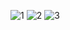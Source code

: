 ![1](https://user-images.githubusercontent.com/43690534/67071778-a2887980-f1ad-11e9-976b-fcd5ee51350e.jpg)
![2](https://user-images.githubusercontent.com/43690534/67071764-9a303e80-f1ad-11e9-8f12-70730367840a.jpg)
![3](https://user-images.githubusercontent.com/43690534/67071776-a1efe300-f1ad-11e9-9b4b-b55f29b264e0.jpg)
